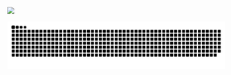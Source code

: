 ![](https://github-readme-fork.vercel.app/api?username=hkaa0)



![](https://github.com/Platane/snk/raw/output/github-contribution-grid-snake.svg)
